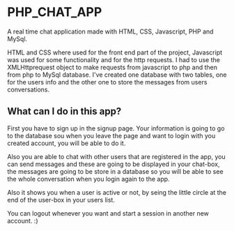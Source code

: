 # PHP_CHAT_APP

A real time chat application made with HTML, CSS, Javascript, PHP and MySql. 


HTML and CSS where used for the front end part of the project, Javascript was used for some functionality and for the http requests.
I had to use the XMLHttprequest object to make requests from javascript to php and then from php to MySql database. 
I've created one database with two tables, one for the users info and the other one to store the messages from users conversations.

## What can I do in this app? 

First you have to sign up in the signup page. 
Your information is going to go to the database sou when you leave the page and want to login with you created account, you will be able to do it. 

Also you are able to chat with other users that are registered in the app, you can send messages and these are going to be displayed in your chat-box, the messages are going to be store in a database so you will be able to see the whole conversation when you login again to the app.  

Also it shows you when a user is active or not, by seing the little circle at the end of the user-box in your users list.

You can logout whenever you want and start a session in another new account. :)



